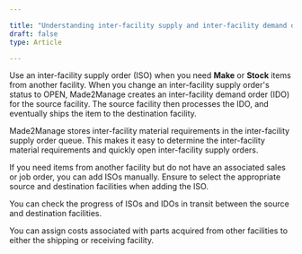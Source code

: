 ```yaml
---

title: "Understanding inter-facility supply and inter-facility demand orders"
draft: false
type: Article

---
```


Use an inter-facility supply order (ISO) when you need **Make** or **Stock** items from another facility. When you change an inter-facility supply order's status to OPEN, Made2Manage creates an inter-facility demand order (IDO) for the source facility. The source facility then processes the IDO, and eventually ships the item to the destination facility.

Made2Manage stores inter-facility material requirements in the inter-facility supply order queue. This makes it easy to determine the inter-facility material requirements and quickly open inter-facility supply orders.

If you need items from another facility but do not have an associated sales or job order, you can add ISOs manually. Ensure to select the appropriate source and destination facilities when adding the ISO.

You can check the progress of ISOs and IDOs in transit between the source and destination facilities.


You can assign costs associated with parts acquired from other facilities to either the shipping or receiving facility.


​